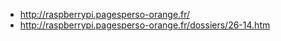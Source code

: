 - http://raspberrypi.pagesperso-orange.fr/
- http://raspberrypi.pagesperso-orange.fr/dossiers/26-14.htm
